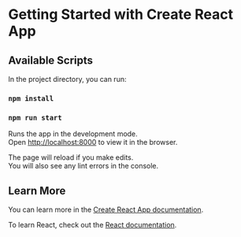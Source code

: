 # Getting Started with Create React App

## Available Scripts

In the project directory, you can run:

### `npm install`

### `npm run start`

Runs the app in the development mode.\
Open [http://localhost:8000](http://localhost:3000) to view it in the browser.

The page will reload if you make edits.\
You will also see any lint errors in the console.



## Learn More

You can learn more in the [Create React App documentation](https://facebook.github.io/create-react-app/docs/getting-started).

To learn React, check out the [React documentation](https://reactjs.org/).


